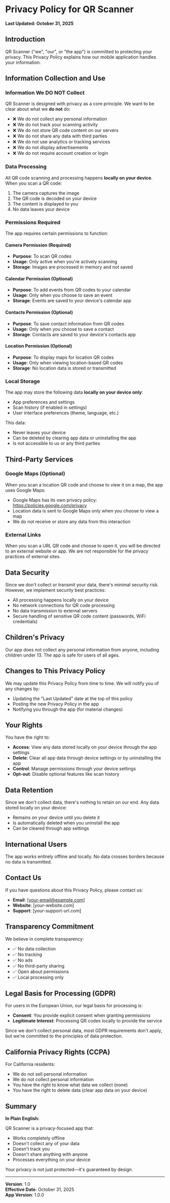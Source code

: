# Privacy Policy for QR Scanner

**Last Updated: October 31, 2025**

## Introduction

QR Scanner ("we", "our", or "the app") is committed to protecting your privacy. This Privacy Policy explains how our mobile application handles your information.

## Information Collection and Use

### Information We DO NOT Collect

QR Scanner is designed with privacy as a core principle. We want to be clear about what we **do not** do:

- ❌ We do not collect any personal information
- ❌ We do not track your scanning activity
- ❌ We do not store QR code content on our servers
- ❌ We do not share any data with third parties
- ❌ We do not use analytics or tracking services
- ❌ We do not display advertisements
- ❌ We do not require account creation or login

### Data Processing

All QR code scanning and processing happens **locally on your device**. When you scan a QR code:

1. The camera captures the image
2. The QR code is decoded on your device
3. The content is displayed to you
4. No data leaves your device

### Permissions Required

The app requires certain permissions to function:

#### Camera Permission (Required)
- **Purpose**: To scan QR codes
- **Usage**: Only active when you're actively scanning
- **Storage**: Images are processed in memory and not saved

#### Calendar Permission (Optional)
- **Purpose**: To add events from QR codes to your calendar
- **Usage**: Only when you choose to save an event
- **Storage**: Events are saved to your device's calendar app

#### Contacts Permission (Optional)
- **Purpose**: To save contact information from QR codes
- **Usage**: Only when you choose to save a contact
- **Storage**: Contacts are saved to your device's contacts app

#### Location Permission (Optional)
- **Purpose**: To display maps for location QR codes
- **Usage**: Only when viewing location-based QR codes
- **Storage**: No location data is stored or transmitted

### Local Storage

The app may store the following data **locally on your device only**:

- App preferences and settings
- Scan history (if enabled in settings)
- User interface preferences (theme, language, etc.)

This data:
- Never leaves your device
- Can be deleted by clearing app data or uninstalling the app
- Is not accessible to us or any third parties

## Third-Party Services

### Google Maps (Optional)

When you scan a location QR code and choose to view it on a map, the app uses Google Maps:

- Google Maps has its own privacy policy: https://policies.google.com/privacy
- Location data is sent to Google Maps only when you choose to view a map
- We do not receive or store any data from this interaction

### External Links

When you scan a URL QR code and choose to open it, you will be directed to an external website or app. We are not responsible for the privacy practices of external sites.

## Data Security

Since we don't collect or transmit your data, there's minimal security risk. However, we implement security best practices:

- All processing happens locally on your device
- No network connections for QR code processing
- No data transmission to external servers
- Secure handling of sensitive QR code content (passwords, WiFi credentials)

## Children's Privacy

Our app does not collect any personal information from anyone, including children under 13. The app is safe for users of all ages.

## Changes to This Privacy Policy

We may update this Privacy Policy from time to time. We will notify you of any changes by:

- Updating the "Last Updated" date at the top of this policy
- Posting the new Privacy Policy in the app
- Notifying you through the app (for material changes)

## Your Rights

You have the right to:

- **Access**: View any data stored locally on your device through the app settings
- **Delete**: Clear all app data through device settings or by uninstalling the app
- **Control**: Manage permissions through your device settings
- **Opt-out**: Disable optional features like scan history

## Data Retention

Since we don't collect data, there's nothing to retain on our end. Any data stored locally on your device:

- Remains on your device until you delete it
- Is automatically deleted when you uninstall the app
- Can be cleared through app settings

## International Users

The app works entirely offline and locally. No data crosses borders because no data is transmitted.

## Contact Us

If you have questions about this Privacy Policy, please contact us:

- **Email**: [your-email@example.com]
- **Website**: [your-website.com]
- **Support**: [your-support-url.com]

## Transparency Commitment

We believe in complete transparency:

- ✅ No data collection
- ✅ No tracking
- ✅ No ads
- ✅ No third-party sharing
- ✅ Open about permissions
- ✅ Local processing only

## Legal Basis for Processing (GDPR)

For users in the European Union, our legal basis for processing is:

- **Consent**: You provide explicit consent when granting permissions
- **Legitimate Interest**: Processing QR codes locally to provide the service

Since we don't collect personal data, most GDPR requirements don't apply, but we're committed to the principles of data protection.

## California Privacy Rights (CCPA)

For California residents:

- We do not sell personal information
- We do not collect personal information
- You have the right to know what data we collect (none)
- You have the right to delete data (clear app data on your device)

## Summary

**In Plain English:**

QR Scanner is a privacy-focused app that:
- Works completely offline
- Doesn't collect any of your data
- Doesn't track you
- Doesn't share anything with anyone
- Processes everything on your device

Your privacy is not just protected—it's guaranteed by design.

---

**Version**: 1.0  
**Effective Date**: October 31, 2025  
**App Version**: 1.0.0
